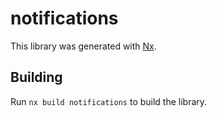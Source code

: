 # notifications

This library was generated with [Nx](https://nx.dev).

## Building

Run `nx build notifications` to build the library.
